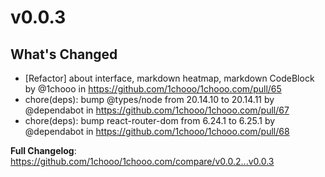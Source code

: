 # v0.0.3

## What's Changed
* [Refactor] about interface, markdown heatmap, markdown CodeBlock by @1chooo in https://github.com/1chooo/1chooo.com/pull/65
* chore(deps): bump @types/node from 20.14.10 to 20.14.11 by @dependabot in https://github.com/1chooo/1chooo.com/pull/67
* chore(deps): bump react-router-dom from 6.24.1 to 6.25.1 by @dependabot in https://github.com/1chooo/1chooo.com/pull/68


**Full Changelog**: https://github.com/1chooo/1chooo.com/compare/v0.0.2...v0.0.3